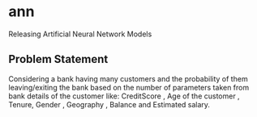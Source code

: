# ann
Releasing Artificial Neural Network Models

## Problem Statement

Considering a bank having many customers and the probability of them leaving/exiting the bank based on the number of parameters taken from bank details of the customer like: CreditScore , Age of the customer , Tenure, Gender , Geography , Balance and Estimated salary.   
